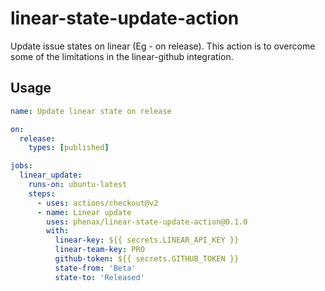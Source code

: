 # linear-state-update-action

Update issue states on linear (Eg - on release). This action is to overcome some of the limitations in the linear-github integration.


## Usage

```yml
name: Update linear state on release

on:
  release:
    types: [published]

jobs:
  linear_update:
    runs-on: ubuntu-latest
    steps:
      - uses: actions/checkout@v2
      - name: Linear update
        uses: phenax/linear-state-update-action@0.1.0
        with:
          linear-key: ${{ secrets.LINEAR_API_KEY }}
          linear-team-key: PRO
          github-token: ${{ secrets.GITHUB_TOKEN }}
          state-from: 'Beta'
          state-to: 'Released'
```

